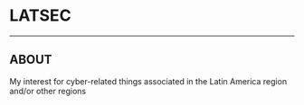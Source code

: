 []()
# LATSEC
---
## ABOUT
My interest for cyber-related things associated in the Latin America region and/or other regions
